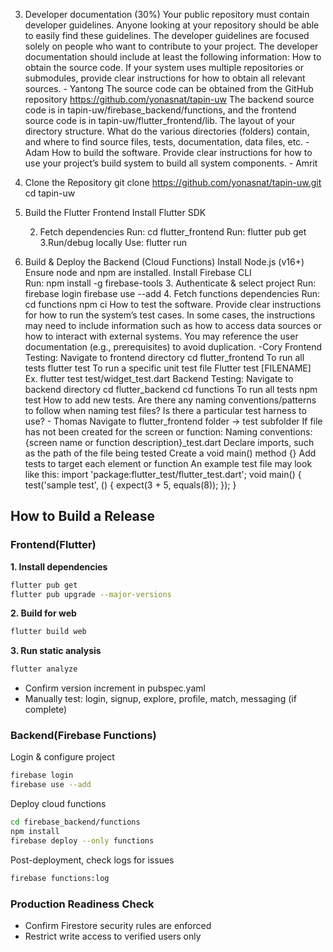 3. Developer documentation (30%)
Your public repository must contain developer guidelines. Anyone looking at your repository should be able to easily find these guidelines. The developer guidelines are focused solely on people who want to contribute to your project.
The developer documentation should include at least the following information:
How to obtain the source code. If your system uses multiple repositories or submodules, provide clear instructions for how to obtain all relevant sources. - Yantong
The source code can be obtained from the GitHub repository https://github.com/yonasnat/tapin-uw
The backend source code is in tapin-uw/firebase_backend/functions, and the frontend source code is in tapin-uw/flutter_frontend/lib.
The layout of your directory structure. What do the various directories (folders) contain, and where to find source files, tests, documentation, data files, etc. - Adam
How to build the software. Provide clear instructions for how to use your project’s build system to build all system components. - Amrit
1. Clone the Repository
git clone https://github.com/yonasnat/tapin-uw.git
cd tapin-uw
2. Build the Flutter Frontend
Install Flutter SDK



     2. Fetch dependencies
Run:  cd flutter_frontend
Run: flutter pub get
      3.Run/debug locally
	Use: flutter run
3. Build & Deploy the Backend (Cloud Functions)
Install Node.js (v16+)
 Ensure node and npm are installed.
Install Firebase CLI	
Run: npm install -g firebase-tools
     3. Authenticate & select project
Run: firebase login
         firebase use --add	
                4. Fetch functions dependencies
Run:  cd functions
npm ci
How to test the software. Provide clear instructions for how to run the system’s test cases. In some cases, the instructions may need to include information such as how to access data sources or how to interact with external systems. You may reference the user documentation (e.g., prerequisites) to avoid duplication. -Cory
Frontend Testing: 
Navigate to frontend directory
cd flutter_frontend
To run all tests
flutter test
To run a specific unit test file
Flutter test [FILENAME]
Ex. flutter test test/widget_test.dart
Backend Testing:
Navigate to backend directory
cd flutter_backend
cd functions
To run all tests
npm test
How to add new tests. Are there any naming conventions/patterns to follow when naming test files? Is there a particular test harness to use? - Thomas
Navigate to flutter_frontend folder -> test subfolder
If file has not been created for the screen or function:
Naming conventions: {screen name or function description}_test.dart
Declare imports, such as the path of the file being tested
Create a void main() method {}
Add tests to target each element or function
An example test file may look like this: 
import 'package:flutter_test/flutter_test.dart';
void main() {
  test('sample test', () {
    expect(3 + 5, equals(8));
  });
}

## How to Build a Release
### Frontend(Flutter)
**1. Install dependencies**
```bash
flutter pub get
flutter pub upgrade --major-versions 
```

**2. Build for web**
```bash
flutter build web
```

**3. Run static analysis**
```bash
flutter analyze
```
- Confirm version increment in pubspec.yaml
- Manually test: login, signup, explore, profile, match, messaging (if complete)

### Backend(Firebase Functions)
Login & configure project
```bash
firebase login
firebase use --add
```

Deploy cloud functions
```bash
cd firebase_backend/functions
npm install
firebase deploy --only functions
```

Post-deployment, check logs for issues
```bash
firebase functions:log     
```

### Production Readiness Check
- Confirm Firestore security rules are enforced
- Restrict write access to verified users only


